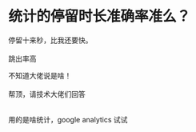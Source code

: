 # 统计的停留时长准确率准么？


停留十来秒，比我还要快。<br />
<br />
跳出率高

不知道大佬说是啥！<br />
<br />
帮顶，请技术大佬们回答<br />
<br />
<img src="static/image/smiley/default/lol.gif" smilieid="12" border="0" alt="" /><img src="static/image/smiley/default/lol.gif" smilieid="12" border="0" alt="" /><img src="static/image/smiley/default/lol.gif" smilieid="12" border="0" alt="" />

用的是啥统计，google analytics 试试
